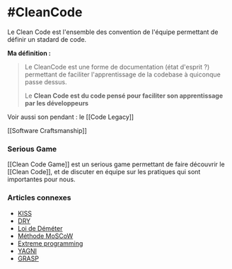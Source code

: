 # #CleanCode
Le Clean Code est l'ensemble des convention de l'équipe permettant de définir un stadard de code.

**Ma définition :**

>Le CleanCode est une forme de documentation (état d'esprit ?) permettant de faciliter l'apprentissage de la codebase à quiconque passe dessus.
> 
> Le **Clean Code est du code pensé pour faciliter son apprentissage par les développeurs**


Voir aussi son pendant : le [[Code Legacy]]


[[Software Craftsmanship]]

### Serious Game
[[Clean Code Game]] est un serious game permettant de faire découvrir le [[Clean Code]], et de discuter en équipe sur les pratiques qui sont importantes pour nous.

### Articles connexes

-   [KISS](https://fr.wikipedia.org/wiki/Keep_it_Simple,_Stupid "Keep it Simple, Stupid")
-   [DRY](https://fr.wikipedia.org/wiki/Ne_vous_r%C3%A9p%C3%A9tez_pas "Ne vous répétez pas")
-   [Loi de Déméter](https://fr.wikipedia.org/wiki/Loi_de_D%C3%A9m%C3%A9ter "Loi de Déméter")
-   [Méthode MoSCoW](https://fr.wikipedia.org/wiki/M%C3%A9thode_MoSCoW "Méthode MoSCoW")
-   [Extreme programming](https://fr.wikipedia.org/wiki/Extreme_programming "Extreme programming")
-   [YAGNI](https://fr.wikipedia.org/wiki/YAGNI "YAGNI")
-   [GRASP](https://fr.wikipedia.org/wiki/GRASP_(programmation) "GRASP (programmation)")